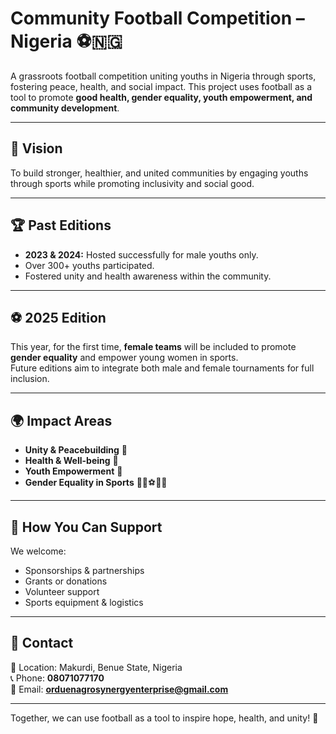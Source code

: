 # Community Football Competition – Nigeria ⚽🇳🇬

A grassroots football competition uniting youths in Nigeria through sports, fostering peace, health, and social impact. This project uses football as a tool to promote **good health, gender equality, youth empowerment, and community development**.

---

## 🎯 Vision
To build stronger, healthier, and united communities by engaging youths through sports while promoting inclusivity and social good.

---

## 🏆 Past Editions
- **2023 & 2024:** Hosted successfully for male youths only.  
- Over 300+ youths participated.  
- Fostered unity and health awareness within the community.  

---

## ⚽ 2025 Edition
This year, for the first time, **female teams** will be included to promote **gender equality** and empower young women in sports.  
Future editions aim to integrate both male and female tournaments for full inclusion.  

---

## 🌍 Impact Areas
- **Unity & Peacebuilding** 🤝  
- **Health & Well-being** 💪  
- **Youth Empowerment** 🚀  
- **Gender Equality in Sports** 👩‍🦰⚽👨‍🦱  

---

## 🤝 How You Can Support
We welcome:
- Sponsorships & partnerships  
- Grants or donations  
- Volunteer support  
- Sports equipment & logistics  

---

## 📩 Contact
📍 Location: Makurdi, Benue State, Nigeria  
📞 Phone: **08071077170**  
📧 Email: **orduenagrosynergyenterprise@gmail.com**  

---

Together, we can use football as a tool to inspire hope, health, and unity! 🌟
